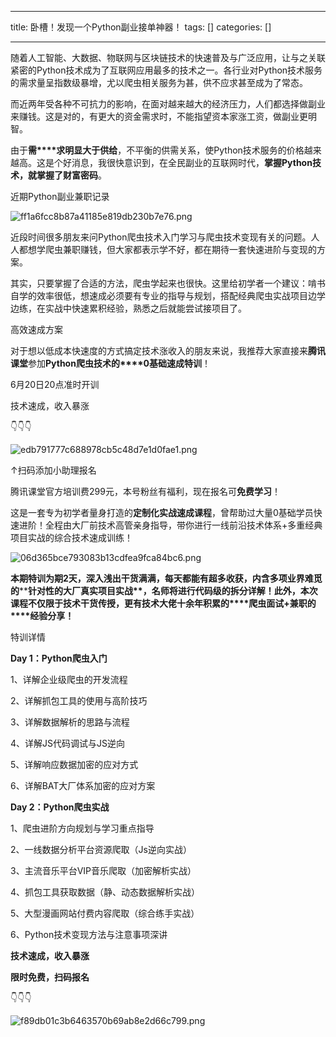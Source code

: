 
--- 
title:  卧槽！发现一个Python副业接单神器！ 
tags: []
categories: [] 

---
随着人工智能、大数据、物联网与区块链技术的快速普及与广泛应用，让与之关联紧密的Python技术成为了互联网应用最多的技术之一。各行业对Python技术服务的需求量呈指数级暴增，尤以爬虫相关服务为甚，供不应求甚至成为了常态。

而近两年受各种不可抗力的影响，在面对越来越大的经济压力，人们都选择做副业来赚钱。这是对的，有更大的资金需求时，不能指望资本家涨工资，做副业更明智。

由于**需****求明显大于供给**，不平衡的供需关系，使Python技术服务的价格越来越高。这是个好消息，我很快意识到，在全民副业的互联网时代，**掌握<strong>Python技术**，就掌握了财富密码</strong>。

近期Python副业兼职记录

<img src="https://img-blog.csdnimg.cn/img_convert/ff1a6fcc8b87a41185e819db230b7e76.png" alt="ff1a6fcc8b87a41185e819db230b7e76.png">

近段时间很多朋友来问Python爬虫技术入门学习与爬虫技术变现有关的问题。人人都想学爬虫兼职赚钱，但大家都表示学不好，都在期待一套快速进阶与变现的方案。

其实，只要掌握了合适的方法，爬虫学起来也很快。这里给初学者一个建议：啃书自学的效率很低，想速成必须要有专业的指导与规划，搭配经典爬虫实战项目边学边练，在实战中快速累积经验，熟悉之后就能尝试接项目了。

高效速成方案

对于想以低成本快速度的方式搞定技术涨收入的朋友来说，我推荐大家直接来**腾讯课堂**参加**Python爬虫技术的****0基础速成特训**！

6月20日20点准时开训

技术速成，收入暴涨

👇👇👇

<img src="https://img-blog.csdnimg.cn/img_convert/edb791777c688978cb5c48d7e1d0fae1.png" alt="edb791777c688978cb5c48d7e1d0fae1.png">

↑扫码添加小助理报名

腾讯课堂官方培训费299元，本号粉丝有福利，现在报名可**免费学习**！

这是一套专为初学者量身打造的**定制化实战速成课程**，曾帮助过大量0基础学员快速进阶！全程由大厂前技术高管亲身指导，带你进行一线前沿技术体系+多重经典项目实战的综合技术速成训练！

<img src="https://img-blog.csdnimg.cn/img_convert/06d365bce793083b13cdfea9fca84bc6.png" alt="06d365bce793083b13cdfea9fca84bc6.png">

**本期特训为期2天，深入浅出干货满满，每天都能有超多收获，内含多项业界难觅的****<strong>针对性的大厂真实项目实战**</strong>**，名师将进行代码级的拆分详解！此外，本次课程不仅限于技术干货传授，更有技术大佬十余年积累的****<strong>爬虫面试**</strong>**<strong>+**</strong>**<strong>兼职**</strong>**的****经验分享！**

特训详情

**Day 1：Python爬虫入门**

1、详解企业级爬虫的开发流程

2、详解抓包工具的使用与高阶技巧

3、详解数据解析的思路与流程

4、详解JS代码调试与JS逆向

5、详解响应数据加密的应对方式

6、详解BAT大厂体系加密的应对方案

**Day 2：Python爬虫实战**

1、爬虫进阶方向规划与学习重点指导

2、一线数据分析平台资源爬取（Js逆向实战）

3、主流音乐平台VIP音乐爬取（加密解析实战）

4、抓包工具获取数据（静、动态数据解析实战）

5、大型漫画网站付费内容爬取（综合练手实战）

6、Python技术变现方法与注意事项深讲

**技术速成，收入暴涨**

**限时免费，扫码报名**

👇👇👇

<img src="https://img-blog.csdnimg.cn/img_convert/f89db01c3b6463570b69ab8e2d66c799.png" alt="f89db01c3b6463570b69ab8e2d66c799.png">
